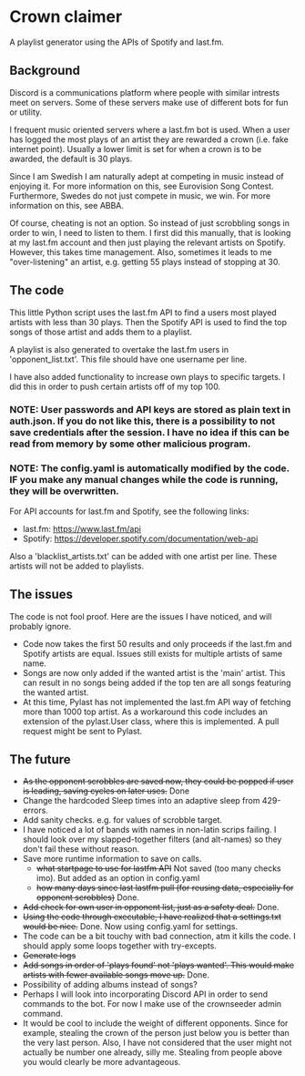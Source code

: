 # Crown claimer
A playlist generator using the APIs of Spotify and last.fm.

## Background
Discord is a communications platform where people with similar intrests meet on servers. Some of these servers make use of different bots for fun or utility.

I frequent music oriented servers where a last.fm bot is used. When a user has logged the most plays of an artist they are rewarded a crown (i.e. fake internet point). Usually a lower limit is set for when a crown is to be awarded, the default is 30 plays.

Since I am Swedish I am naturally adept at competing in music instead of enjoying it. For more information on this, see Eurovision Song Contest.
Furthermore, Swedes do not just compete in music, we win. For more information on this, see ABBA.

Of course, cheating is not an option. So instead of just scrobbling songs in order to win, I need to listen to them. I first did this manually, that is looking at my last.fm account and then just playing the relevant artists on Spotify. However, this takes time management. Also, sometimes it leads to me "over-listening" an artist, e.g. getting 55 plays instead of stopping at 30.


## The code

This little Python script uses the last.fm API to find a users most played artists with less than 30 plays.
Then the Spotify API is used to find the top songs of those artist and adds them to a playlist.

A playlist is also generated to overtake the last.fm users in 'opponent_list.txt'. This file should have one username per line.

I have also added functionality to increase own plays to specific targets. I did this in order to push certain artists off of my top 100.

### NOTE: User passwords and API keys are stored as plain text in auth.json. If you do not like this, there is a possibility to not save credentials after the session. I have no idea if this can be read from memory by some other malicious program.

### NOTE: The config.yaml is automatically modified by the code. IF you make any manual changes while the code is running, they will be overwritten.

For API accounts for last.fm and Spotify, see the following links:
* last.fm: https://www.last.fm/api
* Spotify: https://developer.spotify.com/documentation/web-api

Also a 'blacklist_artists.txt' can be added with one artist per line. These artists will not be added to playlists.

## The issues

The code is not fool proof. Here are the issues I have noticed, and will probably ignore.
* Code now takes the first 50 results and only proceeds if the last.fm and Spotify artists are equal. Issues still exists for multiple artists of same name.
* Songs are now only added if the wanted artist is the 'main' artist. This can result in no songs being added if the top ten are all songs featuring the wanted artist.
* At this time, Pylast has not implemented the last.fm API way of fetching more than 1000 top artist. As a workaround this code includes an extension of the pylast.User class, where this is implemented. A pull request might be sent to Pylast.

## The future

* ~~As the opponent scrobbles are saved now, they could be popped if user is leading, saving cycles on later uses.~~ Done
* Change the hardcoded Sleep times into an adaptive sleep from 429-errors.
* Add sanity checks. e.g. for values of scrobble target.
* I have noticed a lot of bands with names in non-latin scrips failing. I should look over my slapped-together filters (and alt-names) so they don't fail these without reason.
* Save more runtime information to save on calls.
    * ~~what startpage to use for lastfm API~~ Not saved (too many checks imo). But added as an option in config.yaml
    * ~~how many days since last lastfm pull (for reusing data, especially for opponent scrobbles)~~ Done.
* ~~Add check for own user in opponent list, just as a safety deal.~~ Done.
* ~~Using the code through executable, I have realized that a settings.txt would be nice.~~ Done. Now using config.yaml for settings.
* The code can be a bit touchy with bad connection, atm it kills the code. I should apply some loops together with try-excepts.
* ~~Generate logs~~
* ~~Add songs in order of 'plays found' not 'plays wanted'. This would make artists with fewer available songs move up.~~ Done.
* Possibility of adding albums instead of songs?
* Perhaps I will look into incorporating Discord API in order to send commands to the bot. For now I make use of the crownseeder admin command.
* It would be cool to include the weight of different opponents. Since for example, stealing the crown of the person just below you is better than the very last person. Also, I have not considered that the user might not actually be number one already, silly me. Stealing from people above you would clearly be more advantageous.
